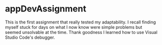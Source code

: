 # appDevAssignment
This is the first assignment that really tested my adaptability. I recall finding myself stuck for days on what I now know were simple problems but seemed unsolvable at the time. Thank goodness I learned how to use Visual Studio Code's debugger.
